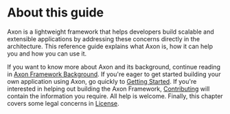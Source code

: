 # About this guide

Axon is a lightweight framework that helps developers build scalable and extensible applications by addressing these concerns directly in the architecture. This reference guide explains what Axon is, how it can help you and how you can use it.

If you want to know more about Axon and its background, continue reading in [Axon Framework Background](part-ii-concepts/introduction.md#axon-framework-background). If you're eager to get started building your own application using Axon, go quickly to [Getting Started](part-ii-concepts/introduction.md#getting-started). If you're interested in helping out building the Axon Framework, [Contributing](part-ii-concepts/introduction.md#contributing-to-axon-framework) will contain the information you require. All help is welcome. Finally, this chapter covers some legal concerns in [License](part-ii-concepts/introduction.md#license-information).


